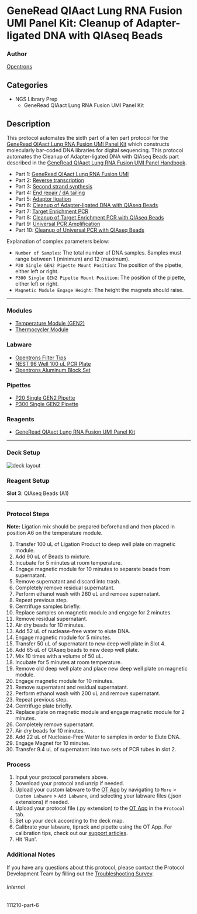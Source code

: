 # GeneRead QIAact Lung RNA Fusion UMI Panel Kit: Cleanup of Adapter-ligated DNA with QIAseq Beads

### Author
[Opentrons](https://opentrons.com/)

## Categories
* NGS Library Prep
	* GeneRead QIAact Lung RNA Fusion UMI Panel Kit

## Description
This protocol automates the sixth part of a ten part protocol for the [GeneRead QIAact Lung RNA Fusion UMI Panel Kit](https://www.qiagen.com/us/products/instruments-and-automation/genereader-system/generead-qiaact-lung-panels-ww/?catno=181936) which constructs molecularly bar-coded DNA libraries for digital sequencing. This protocol automates the Cleanup of Adapter-ligated DNA with QIAseq Beads part described in the [GeneRead QIAact Lung RNA Fusion UMI Panel Handbook](https://www.qiagen.com/us/resources/download.aspx?id=1a71d98a-c45c-44fa-b4af-874cd1d2b61f&lang=en).

* Part 1: [GeneRead QIAact Lung RNA Fusion UMI](https://protocols.opentrons.com/protocol/111210)
* Part 2: [Reverse transcription](https://protocols.opentrons.com/protocol/111210-part-2)
* Part 3: [Second strand synthesis](https://protocols.opentrons.com/protocol/111210-part-3)
* Part 4: [End repair / dA tailing](https://protocols.opentrons.com/protocol/111210-part-4)
* Part 5: [Adaptor ligation](https://protocols.opentrons.com/protocol/111210-part-5)
* Part 6: [Cleanup of Adapter-ligated DNA with QIAseq Beads](https://protocols.opentrons.com/protocol/111210-part-6)
* Part 7: [Target Enrichment PCR](https://protocols.opentrons.com/protocol/111210-part-7)
* Part 8: [Cleanup of Target Enrichment PCR with QIAseq Beads](https://protocols.opentrons.com/protocol/111210-part-8)
* Part 9: [Universal PCR Amplification](https://protocols.opentrons.com/protocol/111210-part-9)
* Part 10: [Cleanup of Universal PCR with QIAseq Beads](https://protocols.opentrons.com/protocol/111210-part-10)

Explanation of complex parameters below:
* `Number of Samples`: The total number of DNA samples. Samples must range between 1 (minimum) and 12 (maximum).
* `P20 Single GEN2 Pipette Mount Position`: The position of the pipette, either left or right.
* `P300 Single GEN2 Pipette Mount Position`: The position of the pipette, either left or right.
* `Magnetic Module Engage Height`: The height the magnets should raise.

---

### Modules
* [Temperature Module (GEN2)](https://shop.opentrons.com/collections/hardware-modules/products/tempdeck)
* [Thermocycler Module](https://shop.opentrons.com/collections/hardware-modules/products/thermocycler-module)

### Labware
* [Opentrons Filter Tips](https://shop.opentrons.com/collections/opentrons-tips)
* [NEST 96 Well 100 uL PCR Plate](https://shop.opentrons.com/collections/lab-plates/products/nest-0-1-ml-96-well-pcr-plate-full-skirt)
* [Opentrons Aluminum Block Set](https://shop.opentrons.com/collections/racks-and-adapters/products/aluminum-block-set)

### Pipettes
* [P20 Single GEN2 Pipette](https://shop.opentrons.com/collections/ot-2-robot/products/single-channel-electronic-pipette?variant=31059478970462)
* [P300 Single GEN2 Pipette](https://shop.opentrons.com/collections/ot-2-robot/products/single-channel-electronic-pipette?variant=5984549109789)

### Reagents
* [GeneRead QIAact Lung RNA Fusion UMI Panel Kit](https://www.qiagen.com/us/products/instruments-and-automation/genereader-system/generead-qiaact-lung-panels-ww/?catno=181936)

---

### Deck Setup
![deck layout](https://opentrons-protocol-library-website.s3.amazonaws.com/custom-README-images/111210/111210-part-6.png)

### Reagent Setup

**Slot 3**: QIAseq Beads (A1)

---

### Protocol Steps

**Note:** Ligation mix should be prepared beforehand and then placed in position A6 on the temperature module.

1. Transfer 100 uL of Ligation Product to deep well plate on magnetic module.
2. Add 90 uL of Beads to mixture.
3. Incubate for 5 minutes at room temperature.
4. Engage magnetic module for 10 minutes to separate beads from supernatant.
5. Remove supernatant and discard into trash.
6. Completely remove residual supernatant.
7. Perform ethanol wash with 260 uL and remove supernatant.
8. Repeat previous step.
9. Centrifuge samples briefly.
10. Replace samples on magnetic module and engage for 2 minutes. 
11. Remove residual supernatant.
12. Air dry beads for 10 minutes.
13. Add 52 uL of nuclease-free water to elute DNA.
14. Engage magnetic module for 5 minutes.
15. Transfer 50 uL of supernatant to new deep well plate in Slot 4.
16. Add 65 uL of QIAseq beads to new deep well plate.
17. Mix 10 times with a volume of 50 uL.
18. Incubate for 5 minutes at room temperature.
19. Remove old deep well plate and place new deep well plate on magnetic module.
20. Engage magnetic module for 10 minutes.
21. Remove supernatant and residual supernatant.
22. Perform ethanol wash with 200 uL and remove supernatant.
23. Repeat previous step.
24. Centrifuge plate briefly.
25. Replace plate on magnetic module and engage magnetic module for 2 minutes.
26. Completely remove supernatant.
27. Air dry beads for 10 minutes.
28. Add 22 uL of Nuclease-Free Water to samples in order to Elute DNA.
29. Engage Magnet for 10 minutes.
30. Transfer 9.4 uL of supernatant into two sets of PCR tubes in slot 2.

### Process
1. Input your protocol parameters above.
2. Download your protocol and unzip if needed.
3. Upload your custom labware to the [OT App](https://opentrons.com/ot-app) by navigating to `More` > `Custom Labware` > `Add Labware`, and selecting your labware files (.json extensions) if needed.
4. Upload your protocol file (.py extension) to the [OT App](https://opentrons.com/ot-app) in the `Protocol` tab.
5. Set up your deck according to the deck map.
6. Calibrate your labware, tiprack and pipette using the OT App. For calibration tips, check out our [support articles](https://support.opentrons.com/en/collections/1559720-guide-for-getting-started-with-the-ot-2).
7. Hit 'Run'.

### Additional Notes
If you have any questions about this protocol, please contact the Protocol Development Team by filling out the [Troubleshooting Survey](https://protocol-troubleshooting.paperform.co/).

###### Internal
111210-part-6